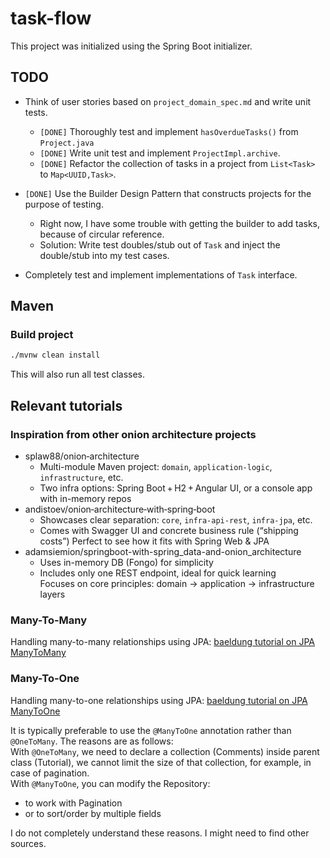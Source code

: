 # task-flow

This project was initialized using the Spring Boot initializer.

## TODO

- Think of user stories based on `project_domain_spec.md` and write unit tests.
  - `[DONE]` Thoroughly test and implement `hasOverdueTasks()` from `Project.java`
  - `[DONE]` Write unit test and implement `ProjectImpl.archive`.
  - `[DONE]` Refactor the collection of tasks in a project from `List<Task>` to `Map<UUID,Task>`.
- `[DONE]` Use the Builder Design Pattern that constructs projects for the purpose of testing.
  - Right now, I have some trouble with getting the builder to add tasks, because of circular reference.
  - Solution: Write test doubles/stub out of `Task` and inject the double/stub into my test cases.

- Completely test and implement implementations of `Task` interface.

## Maven

### Build project

```bash
./mvnw clean install
```

This will also run all test classes.

## Relevant tutorials

### Inspiration from other onion architecture projects

- splaw88/onion‑architecture
  - Multi-module Maven project: `domain`, `application-logic`, `infrastructure`, etc.
  - Two infra options: Spring Boot + H2 + Angular UI, or a console app with in-memory repos
- andistoev/onion‑architecture‑with‑spring‑boot
  - Showcases clear separation: `core`, `infra-api-rest`, `infra-jpa`, etc.
  - Comes with Swagger UI and concrete business rule (“shipping costs”)
Perfect to see how it fits with Spring Web & JPA
- adamsiemion/springboot-with-spring_data-and-onion_architecture
  - Uses in-memory DB (Fongo) for simplicity
  - Includes only one REST endpoint, ideal for quick learning  
    Focuses on core principles: domain → application → infrastructure layers

### Many-To-Many

Handling many-to-many relationships using JPA: [baeldung tutorial on JPA ManyToMany](https://www.baeldung.com/jpa-many-to-many)

### Many-To-One

Handling many-to-one relationships using JPA: [baeldung tutorial on JPA ManyToOne](https://www.bezkoder.com/jpa-manytoone/)

It is typically preferable to use the `@ManyToOne` annotation rather than `@OneToMany`.
The reasons are as follows:  
With `@OneToMany`, we need to declare a collection (Comments) inside parent class (Tutorial), we cannot limit the size of that collection, for example, in case of pagination.  
With `@ManyToOne`, you can modify the Repository:

- to work with Pagination
- or to sort/order by multiple fields

I do not completely understand these reasons. I might need to find other sources.
